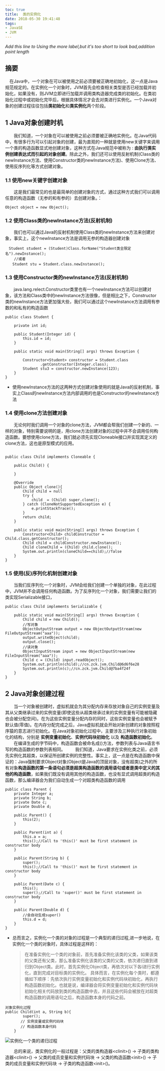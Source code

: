 ```yaml
---
toc: true
title:  类的实例化
date: 2018-05-30 19:41:48
tags:
- JavaSE
- JVM
---
```

*Add this line to Using the more label,but it's too short to look bad,addition point length*
<!--more-->  
## 摘要
　在Java中，一个对象在可以被使用之前必须要被正确地初始化，这一点是Java规范规定的。在实例化一个对象时，JVM首先会检查相关类型是否已经加载并初始化，如果没有，则JVM立即进行加载并调用类构造器完成类的初始化。在类初始化过程中或初始化完毕后，根据具体情况才会去对类进行实例化。一个Java对象的创建过程往往包括**类初始化**和**类实例化**两个阶段。

## 1 Java对象创建时机
　　我们知道，一个对象在可以被使用之前必须要被正确地实例化。在Java代码中，有很多行为可以引起对象的创建，最为直观的一种就是使用new关键字来调用一个类的构造函数显式地创建对象，这种方式在Java规范中被称为 : **由执行类实例创建表达式而引起的对象创建**。除此之外，我们还可以使用反射机制(Class类的newInstance方法、使用Constructor类的newInstance方法)、使用Clone方法、使用反序列化等方式创建对象。
### 1.1 使用new关键字创建对象
　　这是我们最常见的也是最简单的创建对象的方式，通过这种方式我们可以调用任意的构造函数（无参的和有参的）去创建对象。：
```
Object object = new Object();
```
### 1.2 使用Class类的newInstance方法(反射机制)
　　我们也可以通过Java的反射机制使用Class类的newInstance方法来创建对象，事实上，这个newInstance方法是调用无参的构造器创建对象
```
　Student student = (Student)Class.forName("Student类全限定名").newInstance();　
	//或者
　　Student stu = Student.class.newInstance();
```

### 1.3 使用Constructor类的newInstance方法(反射机制)
　　java.lang.relect.Constructor类里也有一个newInstance方法可以创建对象，该方法和Class类中的newInstance方法很像，但是相比之下，Constructor类的newInstance方法更加强大些，我们可以通过这个newInstance方法调用有参数的和私有的构造函数
```
public class Student {

    private int id;

    public Student(Integer id) {
        this.id = id;
    }

    public static void main(String[] args) throws Exception {

        Constructor<Student> constructor = Student.class
                .getConstructor(Integer.class);
        Student stu3 = constructor.newInstance(123);
    }
}
```
* 使用newInstance方法的这两种方式创建对象使用的就是Java的反射机制，事实上Class的newInstance方法内部调用的也是Constructor的newInstance方法

### 1.4 使用clone方法创建对象
　　无论何时我们调用一个对象的clone方法，JVM都会帮我们创建一个新的、一样的对象，特别需要说明的是，用clone方法创建对象的过程中并不会调用任何构造函数。要想使用clone方法，我们就必须先实现Cloneable接口并实现其定义的clone方法，这也是原型模式的应用。
```

public class Child implements Cloneable {

    public Child() {

    }

	@Override
    public Object clone(){
        Child child = null
        try {
            child  = (Child) super.clone();
        } catch (CloneNotSupportedException e) {
            e.printStackTrace();
        }
        return child;
    }

    public static void main(String[] args) throws Exception {
        Constructor<Child> childConstructor = Child.class.getConstructor();
        Child child = childConstructor.newInstance();
        Child cloneChild = (Child) child.clone();
        System.out.println(cloneChild==child);//false 
    }
}
```
### 1.5 使用(反)序列化机制创建对象
　　当我们反序列化一个对象时，JVM会给我们创建一个单独的对象，在此过程中，JVM并不会调用任何构造函数。为了反序列化一个对象，我们需要让我们的类实现Serializable接口，
```
public class Child implements Serializable {

    public static void main(String[] args) throws Exception {
        Child child = new Child();
        //写对象
        ObjectOutputStream output = new ObjectOutputStream(new FileOutputStream("aaa"));
        output.writeObject(child);
        output.close();
        //读对象
        ObjectInputStream input = new ObjectInputStream(new FileInputStream("aaa"));
        Child c = (Child) input.readObject();
        System.out.println(child);//cn.zck.jvm.Child@6d6f6e28
        System.out.println(c);//cn.zck.jvm.Child@7ba4f24f
    }
}
```
## 2 Java对象创建过程
　　当一个对象被创建时，虚拟机就会为其分配内存来存放对象自己的实例变量及其从父类继承过来的实例变量(即使这些从超类继承过来的实例变量有可能被隐藏也会被分配空间)。在为这些实例变量分配内存的同时，这些实例变量也会被赋予默认值(零值)。在内存分配完成之后，Java虚拟机就会开始对新创建的对象按照程序猿的意志进行初始化。在Java对象初始化过程中，主要涉及三种执行对象初始化的结构，分别是 **实例变量初始化**、**实例代码块初始化** 以及 **构造函数初始化**。
　　在编译生成的字节码中，构造函数会被命名成<init>()方法，参数列表与Java语言书写的构造函数的参数列表相同。
　　我们知道，Java要求在实例化类之前，必须先实例化其超类，以保证所创建实例的完整性。事实上，这一点是在构造函数中保证的：Java强制要求Object对象(Object是Java的顶层对象，没有超类)之外的所有对象**构造函数的第一条语句必须是超类构造函数的调用语句或者是类中定义的其他的构造函数**，如果我们既没有调用其他的构造函数，也没有显式调用超类的构造函数，那么编译器会为我们自动生成一个对超类构造函数的调用
```
public class Parent {
    private Integer a;
    private String b;
    private Date c;
    private Double d;

    public Parent() {
        this(2);
    }

    public Parent(int a) {
        this.a = a;
        this();//Call to 'this()' must be first statement in constructor body
    }

    public Parent(String b) {
        super();
        this();//Call to 'this()' must be first statement in constructor body
    }

    public Parent(Date c) {
        this();
        super();//Call to 'super()' must be first statement in constructor body
    }

    public Parent(Double d) {
        //会自动生成super()
        this.d = d;
    }
}
```
* 总而言之，实例化一个类的对象的过程是一个典型的递归过程,进一步地说，在实例化一个类的对象时，具体过程是这样的：
	> 在准备实例化一个类的对象前，首先准备实例化该类的父类，如果该类的父类还有父类，那么准备实例化该类的父类的父类，依次递归直到递归到Object类。此时，首先实例化Object类，再依次对以下各l进行实例化，直到完成对目标类的实例化。
	> 具体而言，在实例化每个类时，都遵循如下顺序：先依次执行实例变量初始化和实例代码块初始化，再执行构造函数初始化。也就是说，编译器会将实例变量初始化和实例代码块初始化相关代码放到类的构造函数中去，并且这些代码会被放在对超类构造函数的调用语句之后，构造函数本身的代码之前。
```
对象实例化过程
public Child(int a, String b){
        super();
       // 实例变量或实例代码块
       // 构造函数本身代码
    }
```

![实例化一个类的递归过程](/img/jvm/jvm012.png)

　　总的来说，类实例化的一般过程是：父类的类构造器<clinit\>() -> 子类的类构造器<clinit\>() -> 父类的成员变量和实例代码块 -> 父类的构造函数<init\>() -> 子类的成员变量和实例代码块 -> 子类的构造函数<init\>()。